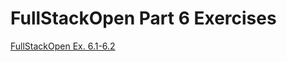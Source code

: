 # FullStackOpen Part 6 Exercises

[FullStackOpen Ex. 6.1-6.2](https://fullstackopen.com/osa6/flux_arkkitehtuuri_ja_redux#tehtavat-6-1-6-2)